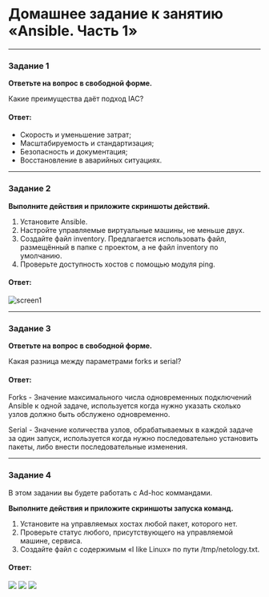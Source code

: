 # Домашнее задание к занятию «Ansible. Часть 1»

---

### Задание 1

**Ответьте на вопрос в свободной форме.**

Какие преимущества даёт подход IAC?

#### Ответ:

- Скорость и уменьшение затрат;
- Масштабируемость и стандартизация;
- Безопасность и документация;
- Восстановление в аварийных ситуациях.

---

### Задание 2

**Выполните действия и приложите скриншоты действий.**

1. Установите Ansible.
2. Настройте управляемые виртуальные машины, не меньше двух.
3. Создайте файл inventory. Предлагается использовать файл, размещённый в папке с проектом, а не файл inventory по умолчанию.
4. Проверьте доступность хостов с помощью модуля ping.

#### Ответ:

![screen1](https://github.com/qqb8/hw-netology/blob/main/7.1.%20screen2.png)
 
---

### Задание 3 

**Ответьте на вопрос в свободной форме.**

Какая разница между параметрами forks и serial? 

#### Ответ:

Forks - Значение максимального числа одновременных подключений Ansible к одной задаче, 
используется когда нужно указать сколько узлов должно быть обслужено одновременно.

Serial - Значение количества узлов, обрабатываемых в каждой задаче за один запуск,
используется когда нужно последовательно установить пакеты, либо внести последовательные 
изменения.

---

### Задание 4 

В этом задании вы будете работать с Ad-hoc коммандами.

**Выполните действия и приложите скриншоты запуска команд.**

1. Установите на управляемых хостах любой пакет, которого нет.
2. Проверьте статус любого, присутствующего на управляемой машине, сервиса. 
3. Создайте файл с содержимым «I like Linux» по пути /tmp/netology.txt.

#### Ответ:

![](https://github.com/qqb8/hw-netology/blob/main/7.1.%20screen41.png)
![](https://github.com/qqb8/hw-netology/blob/main/7.1.%20screen42.png)
![](https://github.com/qqb8/hw-netology/blob/main/7.1.%20screen43.png)